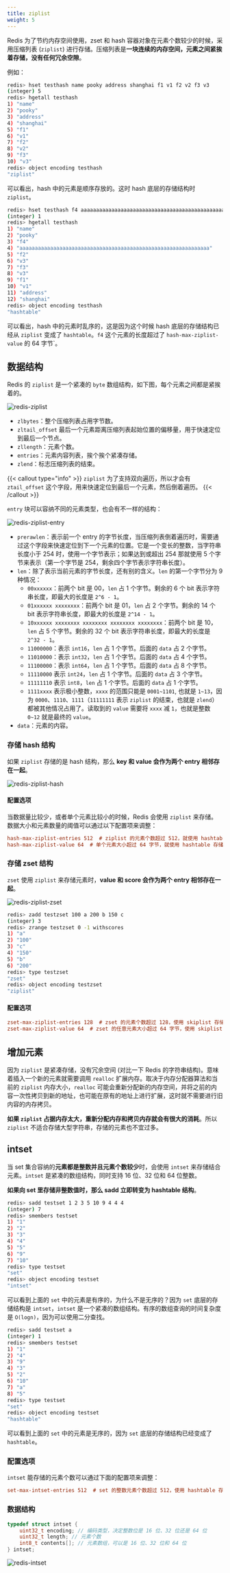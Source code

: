 ```yaml
---
title: ziplist
weight: 5
---
```


Redis 为了节约内存空间使用，zset 和 hash 容器对象在元素个数较少的时候，采用压缩列表 (`ziplist`) 进行存储。压缩列表是**一块连续的内存空间，元素之间紧挨着存储，没有任何冗余空隙**。

例如：

```bash
redis> hset testhash name pooky address shanghai f1 v1 f2 v2 f3 v3
(integer) 5
redis> hgetall testhash
1) "name"
2) "pooky"
3) "address"
4) "shanghai"
5) "f1"
6) "v1"
7) "f2"
8) "v2"
9) "f3"
10) "v3"
redis> object encoding testhash
"ziplist"
```

可以看出，hash 中的元素是顺序存放的。这时 hash 底层的存储结构时 `ziplist`。

```bash
redis> hset testhash f4 aaaaaaaaaaaaaaaaaaaaaaaaaaaaaaaaaaaaaaaaaaaaaaaaaaaaaaaaaaaaaa
(integer) 1
redis> hgetall testhash
1) "name"
2) "pooky"
3) "f4"
4) "aaaaaaaaaaaaaaaaaaaaaaaaaaaaaaaaaaaaaaaaaaaaaaaaaaaaaaaaaaaaaa"
5) "f2"
6) "v3"
7) "f3"
8) "v3"
9) "f1"
10) "v1"
11) "address"
12) "shanghai"
redis> object encoding testhash
"hashtable"
```

可以看出，hash 中的元素时乱序的，这是因为这个时候 hash 底层的存储结构已经从 `ziplist` 变成了 `hashtable`。`f4` 这个元素的长度超过了 `hash-max-ziplist-value` 的 64 字节`。

## 数据结构

Redis 的 `ziplist` 是一个紧凑的 `byte` 数组结构，如下图，每个元素之间都是紧挨着的。

![redis-ziplist](https://raw.gitcode.com/shipengqi/illustrations/files/main/db/redis-ziplist.png)

- `zlbytes`：整个压缩列表占用字节数。
- `zltail_offset` 最后一个元素距离压缩列表起始位置的偏移量，用于快速定位到最后一个节点。
- `zllength`：元素个数。
- `entries`：元素内容列表，挨个挨个紧凑存储。
- `zlend`：标志压缩列表的结束。

{{< callout type="info" >}}
`ziplist` 为了支持双向遍历，所以才会有 `ztail_offset` 这个字段，用来快速定位到最后一个元素，然后倒着遍历。
{{< /callout >}}


`entry` 块可以容纳不同的元素类型，也会有不一样的结构：


![redis-ziplist-entry](https://raw.gitcode.com/shipengqi/illustrations/files/main/db/redis-ziplist-entry.png)

- `prerawlen`：表示前一个 entry 的字节长度，当压缩列表倒着遍历时，需要通过这个字段来快速定位到下一个元素的位置。它是一个变长的整数，当字符串长度小于 254 时，使用一个字节表示；如果达到或超出 254 那就使用 5 个字节来表示（第一个字节是 254，剩余四个字节表示字符串长度）。
- `len`：除了表示当前元素的字节长度，还有别的含义。`len` 的第一个字节分为 9 种情况：
  - `00xxxxxx`：前两个 bit 是 00，`len` 占 1 个字节。剩余的 6 个 bit 表示字符串长度，即最大的长度是 `2^6 - 1`。
  - `01xxxxxx xxxxxxxx`：前两个 bit 是 01，`len` 占 2 个字节。剩余的 14 个 bit 表示字符串长度，即最大的长度是 `2^14 - 1`。
  - `10xxxxxx xxxxxxxx xxxxxxxx xxxxxxxx xxxxxxxx`：前两个 bit 是 10，`len` 占 5 个字节。剩余的 32 个 bit 表示字符串长度，即最大的长度是 `2^32 - 1`。
  - `11000000`：表示 `int16`，`len` 占 1 个字节。后面的 `data` 占 2 个字节。
  - `11010000`：表示 `int32`，`len` 占 1 个字节。后面的 `data` 占 4 个字节。
  - `11100000`：表示 `int64`，`len` 占 1 个字节。后面的 `data` 占 8 个字节。
  - `11110000` 表示 `int24`，`len` 占 1 个字节。后面的 `data` 占 3 个字节。
  - `11111110` 表示 `int8`，`len` 占 1 个字节。后面的 `data` 占 1 个字节。
  - `1111xxxx` 表示极小整数，`xxxx` 的范围只能是 `0001~1101`, 也就是 `1~13`，因为 `0000`、`1110`、`1111`（`11111111` 表示 `ziplist` 的结束，也就是 `zlend`）都被其他情况占用了。读取到的 `value` 需要将 `xxxx` 减 `1`，也就是整数 `0~12` 就是最终的 `value`。
- `data`：元素的内容。


### 存储 hash 结构

如果 `ziplist` 存储的是 hash 结构，那么 **key 和 value 会作为两个 entry 相邻存在一起**。

![redis-ziplist-hash](https://raw.gitcode.com/shipengqi/illustrations/files/main/db/redis-ziplist-hash.png)

#### 配置选项

当数据量比较少，或者单个元素比较小的时候，Redis 会使用 `ziplist` 来存储。数据大小和元素数量的阈值可以通过以下配置项来调整：

```ini
hash-max-ziplist-entries 512  # ziplist 的元素个数超过 512，就使用 hashtable 存储
hash-max-ziplist-value 64  # 单个元素大小超过 64 字节，就使用 hashtable 存储
```

### 存储 zset 结构

`zset` 使用 `ziplist` 来存储元素时，**value 和 score 会作为两个 entry 相邻存在一起**。

![redis-ziplist-zset](https://raw.gitcode.com/shipengqi/illustrations/files/main/db/redis-ziplist-zset.png)

```bash
redis> zadd testzset 100 a 200 b 150 c
(integer) 3
redis> zrange testzset 0 -1 withscores
1) "a"
2) "100"
3) "c"
4) "150"
5) "b"
6) "200"
redis> type testzset
"zset"
redis> object encoding testzset
"ziplist"
```

#### 配置选项

```ini
zset-max-ziplist-entries 128  # zset 的元素个数超过 128，使用 skiplist 存储
zset-max-ziplist-value 64  # zset 的任意元素大小超过 64 字节，使用 skiplist 存储
```

## 增加元素

因为 `ziplist` 是紧凑存储，没有冗余空间 (对比一下 Redis 的字符串结构)。意味着插入一个新的元素就需要调用 `realloc` 扩展内存。取决于内存分配器算法和当前的 `ziplist` 内存大小，`realloc` 可能会重新分配新的内存空间，并将之前的内容一次性拷贝到新的地址，也可能在原有的地址上进行扩展，这时就不需要进行旧内容的内存拷贝。

**如果 `ziplist` 占据内存太大，重新分配内存和拷贝内存就会有很大的消耗**。所以 `ziplist` 不适合存储大型字符串，存储的元素也不宜过多。


## intset

当 set 集合容纳的**元素都是整数并且元素个数较少**时，会使用 `intset` 来存储结合元素。`intset` 是紧凑的数组结构，同时支持 16 位、32 位和 64 位整数。

**如果向 set 里存储非整数值时，那么 sadd 立即转变为 hashtable 结构**。

```bash
redis> sadd testset 1 2 3 5 10 9 4 4 4
(integer) 7
redis> smembers testset
1) "1"
2) "2"
3) "3"
4) "4"
5) "5"
6) "9"
7) "10"
redis> type testset
"set"
redis> object encoding testset
"intset"
```

可以看到上面的 `set` 中的元素是有序的，为什么不是无序的？因为 `set` 底层的存储结构是 `intset`，`intset` 是一个紧凑的数组结构。有序的数组查询的时间复杂度是 `O(logn)`，因为可以使用二分查找。

```bash
redis> sadd testset a
(integer) 1
redis> smembers testset
1) "1"
2) "4"
3) "9"
4) "3"
5) "2"
6) "10"
7) "a"
8) "5"
redis> type testset
"set"
redis> object encoding testset
"hashtable"
```

可以看到上面的 `set` 中的元素是无序的，因为 `set` 底层的存储结构已经变成了 `hashtable`。

### 配置选项

`intset` 能存储的元素个数可以通过下面的配置项来调整：

```ini
set-max-intset-entries 512  # set 的整数元素个数超过 512，使用 hashtable 存储
```

### 数据结构

```c
typedef struct intset {
    uint32_t encoding; // 编码类型，决定整数位是 16 位、32 位还是 64 位
    uint32_t length; // 元素个数
    int8_t contents[]; // 元素数组，可以是 16 位、32 位和 64 位
} intset;
```

![redis-intset](https://raw.gitcode.com/shipengqi/illustrations/files/main/db/redis-intset.png)